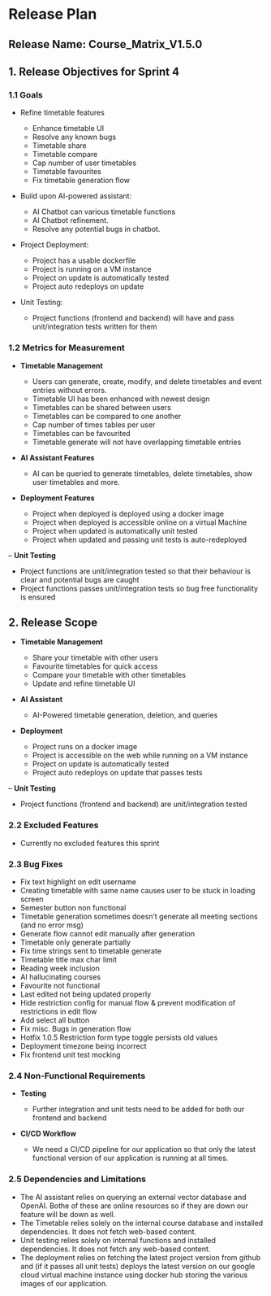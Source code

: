 # Release Plan

## Release Name: Course_Matrix_V1.5.0

## 1. Release Objectives for Sprint 4

### 1.1 Goals

- Refine timetable features

  - Enhance timetable UI
  - Resolve any known bugs
  - Timetable share
  - Timetable compare
  - Cap number of user timetables
  - Timetable favourites
  - Fix timetable generation flow

- Build upon AI-powered assistant:

  - AI Chatbot can various timetable functions
  - AI Chatbot refinement.
  - Resolve any potential bugs in chatbot.

- Project Deployment:
  - Project has a usable dockerfile
  - Project is running on a VM instance
  - Project on update is automatically tested
  - Project auto redeploys on update
    
- Unit Testing:
  - Project functions (frontend and backend) will have and pass unit/integration tests written for them

### 1.2 Metrics for Measurement

- **Timetable Management**

  - Users can generate, create, modify, and delete timetables and event entries without errors.
  - Timetable UI has been enhanced with newest design
  - Timetables can be shared between users
  - Timetables can be compared to one another
  - Cap number of times tables per user
  - Timetables can be favourited
  - Timetable generate will not have overlapping timetable entries

- **AI Assistant Features**

  - AI can be queried to generate timetables, delete timetables, show user timetables and more.

- **Deployment Features**
  - Project when deployed is deployed using a docker image
  - Project when deployed is accessible online on a virtual Machine
  - Project when updated is automatically unit tested
  - Project when updated and passing unit tests is auto-redeployed

– **Unit Testing**

- Project functions are unit/integration tested so that their behaviour is clear and potential bugs are caught
- Project functions passes unit/integration tests so bug free functionality is ensured

## 2. Release Scope

- **Timetable Management**

  - Share your timetable with other users
  - Favourite timetables for quick access
  - Compare your timetable with other timetables
  - Update and refine timetable UI

- **AI Assistant**

  - AI-Powered timetable generation, deletion, and queries

- **Deployment**
  - Project runs on a docker image
  - Project is accessible on the web while running on a VM instance
  - Project on update is automatically tested
  - Project auto redeploys on update that passes tests

– **Unit Testing**

- Project functions (frontend and backend) are unit/integration tested

### 2.2 Excluded Features

- Currently no excluded features this sprint

### 2.3 Bug Fixes

- Fix text highlight on edit username
- Creating timetable with same name causes user to be stuck in loading screen
- Semester button non functional
- Timetable generation sometimes doesn’t generate all meeting sections (and no error msg)
- Generate flow cannot edit manually after generation
- Timetable only generate partially
- Fix time strings sent to timetable generate
- Timetable title max char limit
- Reading week inclusion
- AI hallucinating courses
- Favourite not functional
- Last edited not being updated properly
- Hide restriction config for manual flow & prevent modification of restrictions in edit flow
- Add select all button
- Fix misc. Bugs in generation flow
- Hotfix 1.0.5 Restriction form type toggle persists old values
- Deployment timezone being incorrect
- Fix frontend unit test mocking

### 2.4 Non-Functional Requirements

- **Testing**

  - Further integration and unit tests need to be added for both our frontend and backend

- **CI/CD Workflow**
  - We need a CI/CD pipeline for our application so that only the latest functional version of our application is running at all times.

### 2.5 Dependencies and Limitations

- The AI assistant relies on querying an external vector database and OpenAI. Bothe of these are online resources so if they are down our feature will be down as well.
- The Timetable relies solely on the internal course database and installed dependencies. It does not fetch web-based content.
- Unit testing relies solely on internal functions and installed dependencies. It does not fetch any web-based content.
- The deployment relies on fetching the latest project version from github and (if it passes all unit tests) deploys the latest version on our google cloud virtual machine instance using docker hub storing the various images of our application.
